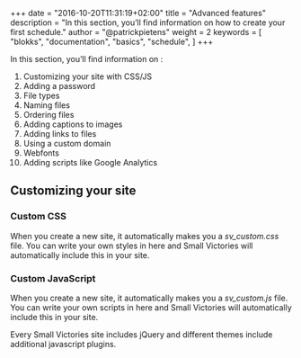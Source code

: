 +++
date            = "2016-10-20T11:31:19+02:00"
title           = "Advanced features"
description     = "In this section, you’ll find information on how to create your first schedule."
author          = "@patrickpietens"
weight          = 2
keywords        = [
    "blokks",
    "documentation",
    "basics",
    "schedule",
]
+++

In this section, you’ll find information on :

1.  Customizing your site with CSS/JS
2.  Adding a password
3.  File types
3.  Naming files
4.  Ordering files
5.  Adding captions to images
6.  Adding links to files
7.  Using a custom domain
8.  Webfonts
9.  Adding scripts like Google Analytics

## Customizing your site

### Custom CSS
When you create a new site, it automatically makes you a *sv_custom.css* file. You can write your own styles in here and Small Victories will automatically include this in your site.

### Custom JavaScript
When you create a new site, it automatically makes you a *sv_custom.js* file. You can write your own scripts in here and Small Victories will automatically include this in your site.

Every Small Victories site includes jQuery and different themes include additional javascript plugins.
